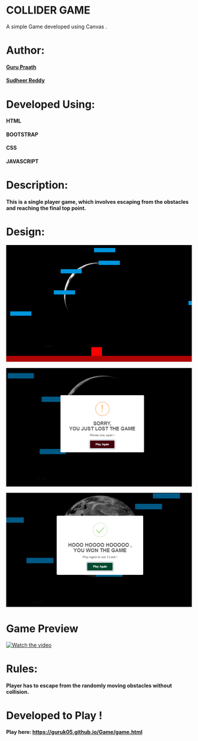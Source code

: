 
# COLLIDER GAME
  A simple Game developed using Canvas .

# Author: 
  #### <a href="https://github.com/guruk05">Guru Praath</a>
  #### <a href="https://github.com/SudheerReddySingam">Sudheer Reddy</a>

# Developed Using:
  #### HTML
  #### BOOTSTRAP
  #### CSS 
  #### JAVASCRIPT

# Description:
  #### This is a single player game, which involves escaping from the obstacles and reaching the final top point.

# Design:
  
  ![designr1.PNG](designr1.PNG)
  
  ![designr2.PNG](designr2.PNG)
  
  ![designr3.PNG](designr3.PNG)
  
# Game Preview 
  

 
  [![Watch the video](https://i.imgur.com/vKb2F1B.png)](https://youtu.be/BFhzkVC4PZ0)
  
  
# Rules: 

  #### Player has to escape from the randomly moving obstacles without collision.
  
  
# Developed to Play !
  
  #### Play here: https://guruk05.github.io/Game/game.html
             






